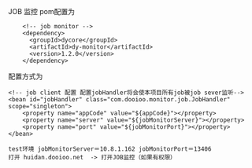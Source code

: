 JOB 监控 
pom配置为


        <!-- job monitor -->
		<dependency>
		  <groupId>dycore</groupId>
		  <artifactId>dy-monitor</artifactId>
		  <version>1.2.0</version>
		</dependency>

配置方式为


  	<!-- job client 配置 配置jobHandler将会使本项目所有job被job sever监听-->
    <bean id="jobHandler" class="com.dooioo.monitor.job.JobHandler" scope="singleton">
    	<property name="appCode" value="${appCode}"></property>
    	<property name="server" value="${jobMonitorServer}"></property>
    	<property name="port" value="${jobMonitorPort}"></property>
    </bean>
    
    test环境 jobMonitorServer＝10.8.1.162 jobMonitorPort＝13406
    打开 huidan.dooioo.net  -> 打开JOB监控（如果有权限）